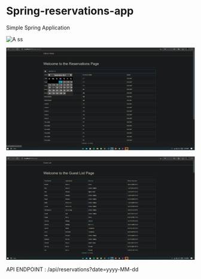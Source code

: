 # Spring-reservations-app
Simple Spring Application

![A ss](https://user-images.githubusercontent.com/60839849/133106566-a42ed43f-44fd-4956-bbb3-b917874e3dbf.png)

![A ss](https://github.com/anuanu0-0/Spring-reservations-app/blob/main/Screenshot%20(314).png)

![A s](https://github.com/anuanu0-0/Spring-reservations-app/blob/main/Screenshot%20(315).png)



API ENDPOINT :
/api/reservations?date=yyyy-MM-dd


